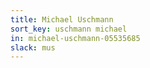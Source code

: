 ```yaml
---
title: Michael Uschmann
sort_key: uschmann michael 
in: michael-uschmann-05535685
slack: mus
---
```

